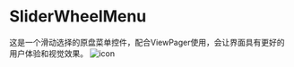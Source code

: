 # SliderWheelMenu

这是一个滑动选择的原盘菜单控件，配合ViewPager使用，会让界面具有更好的用户体验和视觉效果。
![icon](https://github.com/wangjia55/SliderWheelMenu/blob/master/screen_shot1.png)
